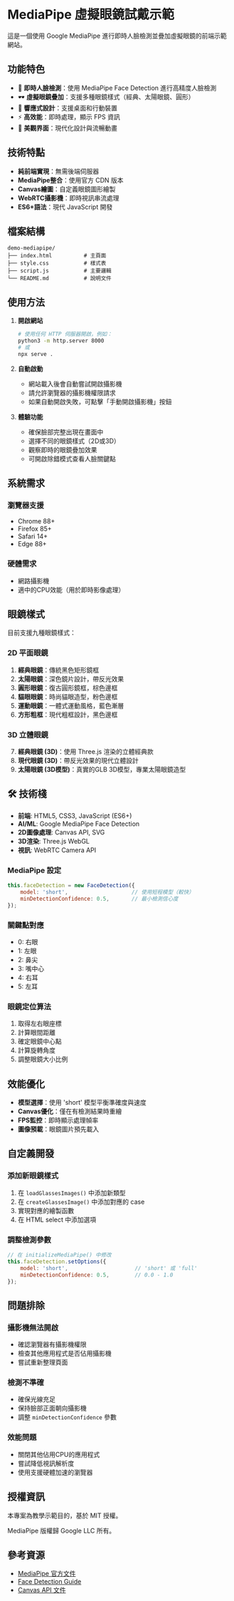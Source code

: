 # MediaPipe 虛擬眼鏡試戴示範

這是一個使用 Google MediaPipe 進行即時人臉檢測並疊加虛擬眼鏡的前端示範網站。

## 功能特色

- 🎯 **即時人臉檢測**：使用 MediaPipe Face Detection 進行高精度人臉檢測
- 🕶️ **虛擬眼鏡疊加**：支援多種眼鏡樣式（經典、太陽眼鏡、圓形）
- 📱 **響應式設計**：支援桌面和行動裝置
- ⚡ **高效能**：即時處理，顯示 FPS 資訊
- 🎨 **美觀界面**：現代化設計與流暢動畫

## 技術特點

- **純前端實現**：無需後端伺服器
- **MediaPipe整合**：使用官方 CDN 版本
- **Canvas繪圖**：自定義眼鏡圖形繪製
- **WebRTC攝影機**：即時視訊串流處理
- **ES6+語法**：現代 JavaScript 開發

## 檔案結構

```
demo-mediapipe/
├── index.html          # 主頁面
├── style.css           # 樣式表
├── script.js           # 主要邏輯
└── README.md           # 說明文件
```

## 使用方法

1. **開啟網站**
   ```bash
   # 使用任何 HTTP 伺服器開啟，例如：
   python3 -m http.server 8000
   # 或
   npx serve .
   ```

2. **自動啟動**
   - 網站載入後會自動嘗試開啟攝影機
   - 請允許瀏覽器的攝影機權限請求
   - 如果自動開啟失敗，可點擊「手動開啟攝影機」按鈕

3. **體驗功能**
   - 確保臉部完整出現在畫面中
   - 選擇不同的眼鏡樣式（2D或3D）
   - 觀察即時的眼鏡疊加效果
   - 可開啟除錯模式查看人臉關鍵點

## 系統需求

### 瀏覽器支援
- Chrome 88+
- Firefox 85+
- Safari 14+
- Edge 88+

### 硬體需求
- 網路攝影機
- 適中的CPU效能（用於即時影像處理）

## 眼鏡樣式

目前支援九種眼鏡樣式：

### 2D 平面眼鏡
1. **經典眼鏡**：傳統黑色矩形鏡框
2. **太陽眼鏡**：深色鏡片設計，帶反光效果
3. **圓形眼鏡**：復古圓形鏡框，棕色邊框
4. **貓眼眼鏡**：時尚貓眼造型，粉色邊框
5. **運動眼鏡**：一體式運動風格，藍色漸層
6. **方形粗框**：現代粗框設計，黑色邊框

### 3D 立體眼鏡
7. **經典眼鏡 (3D)**：使用 Three.js 渲染的立體經典款
8. **現代眼鏡 (3D)**：帶反光效果的現代立體設計
9. **太陽眼鏡 (3D模型)**：真實的GLB 3D模型，專業太陽眼鏡造型

## 🛠️ 技術棧

- **前端**: HTML5, CSS3, JavaScript (ES6+)
- **AI/ML**: Google MediaPipe Face Detection
- **2D圖像處理**: Canvas API, SVG
- **3D渲染**: Three.js WebGL
- **視訊**: WebRTC Camera API

### MediaPipe 設定
```javascript
this.faceDetection = new FaceDetection({
    model: 'short',                    // 使用短程模型（較快）
    minDetectionConfidence: 0.5,       // 最小檢測信心度
});
```

### 關鍵點對應
- 0: 右眼
- 1: 左眼  
- 2: 鼻尖
- 3: 嘴中心
- 4: 右耳
- 5: 左耳

### 眼鏡定位算法
1. 取得左右眼座標
2. 計算眼間距離
3. 確定眼鏡中心點
4. 計算旋轉角度
5. 調整眼鏡大小比例

## 效能優化

- **模型選擇**：使用 'short' 模型平衡準確度與速度
- **Canvas優化**：僅在有檢測結果時重繪
- **FPS監控**：即時顯示處理幀率
- **圖像預載**：眼鏡圖片預先載入

## 自定義開發

### 添加新眼鏡樣式
1. 在 `loadGlassesImages()` 中添加新類型
2. 在 `createGlassesImage()` 中添加對應的 case
3. 實現對應的繪製函數
4. 在 HTML select 中添加選項

### 調整檢測參數
```javascript
// 在 initializeMediaPipe() 中修改
this.faceDetection.setOptions({
    model: 'short',                     // 'short' 或 'full'
    minDetectionConfidence: 0.5,        // 0.0 - 1.0
});
```

## 問題排除

### 攝影機無法開啟
- 確認瀏覽器有攝影機權限
- 檢查其他應用程式是否佔用攝影機
- 嘗試重新整理頁面

### 檢測不準確
- 確保光線充足
- 保持臉部正面朝向攝影機
- 調整 `minDetectionConfidence` 參數

### 效能問題
- 關閉其他佔用CPU的應用程式
- 嘗試降低視訊解析度
- 使用支援硬體加速的瀏覽器

## 授權資訊

本專案為教學示範目的，基於 MIT 授權。

MediaPipe 版權歸 Google LLC 所有。

## 參考資源

- [MediaPipe 官方文件](https://mediapipe.dev/)
- [Face Detection Guide](https://google.github.io/mediapipe/solutions/face_detection.html)
- [Canvas API 文件](https://developer.mozilla.org/en-US/docs/Web/API/Canvas_API)